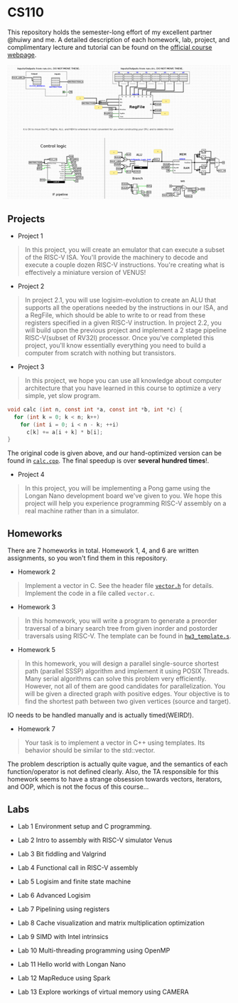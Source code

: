 # CS110
This repository holds the semester-long effort of my excellent partner @huiwy and me. A detailed description of each homework, lab, project, and complimentary lecture and tutorial can be found on the [official course webpage](https://autolab.sist.shanghaitech.edu.cn/courses/ca/20s/).

![](cpu_circ.png)
## Projects
- Project 1
> In this project, you will create an emulator that can execute a subset of the RISC-V ISA. You'll provide the machinery to decode and execute a couple dozen RISC-V instructions. You're creating what is effectively a miniature version of VENUS!

- Project 2
> In project 2.1, you will use logisim-evolution to create an ALU that supports all the operations needed by the instructions in our ISA, and a RegFile, which should be able to write to or read from these registers specified in a given RISC-V instruction. In project 2.2, you will build upon the previous project and implement a 2 stage pipeline RISC-V(subset of RV32I) processor. Once you've completed this project, you'll know essentially everything you need to build a computer from scratch with nothing but transistors.

- Project 3
> In this project, we hope you can use all knowledge about computer architecture that you have learned in this course to optimize a very simple, yet slow program.
```C
void calc (int n, const int *a, const int *b, int *c) {
  for (int k = 0; k < n; k++)
    for (int i = 0; i < n - k; ++i)
      c[k] += a[i + k] * b[i];
}
```
The original code is given above, and our hand-optimized version can be found in [`calc.cpp`](project/p3_optimization/calc.cpp).
The final speedup is over **several hundred times**!.

- Project 4
> In this project, you will be implementing a Pong game using the Longan Nano development board we've given to you. We hope this project will help you experience programming RISC-V assembly on a real machine rather than in a simulator.

## Homeworks
There are 7 homeworks in total. Homework 1, 4, and 6 are written assignments, so you won't find them in this repository.

- Homework 2
> Implement a vector in C. See the header file [`vector.h`](homework/hw2_vector/vector.h) for details. Implement the code in a file called `vector.c`.

- Homework 3
> In this homework, you will write a program to generate a preorder traversal of a binary search tree from given inorder and postorder traversals using RISC-V. The template can be found in [`hw3_template.s`](homework/hw3_inorder/hw3_template.s).

- Homework 5
> In this homework, you will design a parallel single-source shortest path (parallel SSSP) algorithm and implement it using POSIX Threads. Many serial algorithms can solve this problem very efficiently. However, not all of them are good candidates for parallelization.
> You will be given a directed graph with positive edges. Your objective is to find the shortest path between two given vertices (source and target).

IO needs to be handled manually and is actually timed(WEIRD!).

- Homework 7
> Your task is to implement a vector in C++ using templates. Its behavior should be similar to the std::vector.

The problem description is actually quite vague, and the semantics of each function/operator is not defined clearly. Also, the TA responsible for this homework seems to have a strange obsession towards vectors, iterators, and OOP, which is not the focus of this course...

## Labs
- Lab 1
Environment setup and C programming.

- Lab 2
Intro to assembly with RISC-V simulator Venus

- Lab 3
Bit fiddling and Valgrind

- Lab 4
Functional call in RISC-V assembly

- Lab 5
Logisim and finite state machine

- Lab 6
Advanced Logisim

- Lab 7
Pipelining using registers

- Lab 8
Cache visualization and matrix multiplication optimization

- Lab 9
SIMD with Intel intrinsics

- Lab 10
Multi-threading programming using OpenMP

- Lab 11
Hello world with Longan Nano

- Lab 12
MapReduce using Spark

- Lab 13
Explore workings of virtual memory using CAMERA
